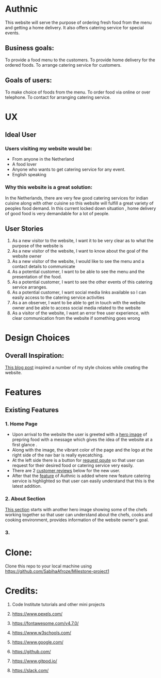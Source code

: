 # Authnic

This website will serve the purpose of ordering fresh food from the menu and getting a home delivery. It also offers catering service for special events. 


## Business goals:

To provide a food menu to the customers.
To provide home delivery for the ordered foods.
To arrange catering service for customers.

## Goals of users:

To make choice of foods from the menu.
To order food via online or over telephone.
To contact for arranging catering service. 

# UX
## Ideal User
### Users visiting my website would be:

*   From anyone in the Netherland
*   A food lover
*   Anyone who wants to get catering service for any event.
*   English speaking

### Why this website is a great solution:
In the Netherlands, there are very few good catering services for indian cuisine along with other cuisine so this website will fulfill a great variety of peoples food demand. In this current locked down situation , home delivery of good food is very demandable for a lot of people.
## User Stories
1.  As a new visitor to the website, I want it to be very clear as to what the purpose of the website is
2.  As a new visitor of the website, I want to know about the goal of the website owner
3.  As a new visitor of the website, I would like to see the menu and a contact details to communicate
4.  As a potential customer, I want to be able to see the menu and the presentation of the food.
5.  As a potential customer, I want to see the other events of this catering service arranges.
6.  As a potential customer, I want social media links available so I can easily access to the catering service activities
7.  As a an observer, I want to be able to get in touch with the website owner and be able to access social media related to the website
8.  As a visitor of the website, I want an error free user experience, with clear communication from the website if something goes wrong

# Design Choices
## Overall Inspiration:
[This blog post](https://blog.hubspot.com/marketing/best-website-designs-list) inspired a number of my style choices while creating the website.

# Features
## Existing Features
### 1.  Home Page

* Upon arrival to the website the user is greeted with a [hero image](assets/images/indexpage.PNG) of prepring food with a message which gives the idea of the website at a first glance .
* Along with the image, the vibrant color of the page and the logo at the right side of the nav bar is really eyecatching. 
* At the left side there is a button for [request qoute](assets/images/indexpage.PNG) so that user can request for their desired food or catering service very easily.
* There are 2 [customer reviews](assets/images/index2.PNG) below for the new user.
* After that the [feature](assets/images/index2.PNG) of Authnic is added where new feature catering service is highlighted so that user can easily understand that this is the latest addition.

### 2.  About Section

[This section](assets/images/aboutsec.PNG) starts with another hero image showing some of the chefs working together so that user can understand about the chefs, cooks and cooking environment, provides information of the website owner's goal.

### 3. 

# Clone:

Clone this repo to your local machine using  https://github.com/SabihaAfroze/Milestone-project1

# Credits:

1. Code Institute tutorials and other mini projects

2. https://www.pexels.com/ 

3. https://fontawesome.com/v4.7.0/

4. https://www.w3schools.com/

5. https://www.google.com/

6. https://github.com/

7. https://www.gitpod.io/

8. https://slack.com/




